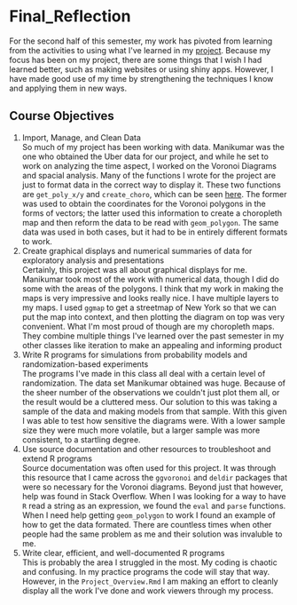 # Final_Reflection
For the second half of this semester, my work has pivoted from learning from the activities to using what I've learned in my [project](https://github.com/vanderns/STA_418_Project). Because my focus has been on my project, there are some things that I wish I had learned better, such as making websites or using shiny apps. However, I have made good use of my time by strengthening the techniques I know and applying them in new ways.
## Course Objectives
1) Import, Manage, and Clean Data\
So much of my project has been working with data. Manikumar was the one who obtained the Uber data for our project, and while he set to work on analyzing the time aspect, I worked on the Voronoi Diagrams and spacial analysis. Many of the functions I wrote for the project are just to format data in the correct way to display it. These two functions are `get_poly_x/y` and `create_choro`, which can be seen [here](https://github.com/vanderns/STA_418_Project/blob/main/Project_Overview.Rmd). The former was used to obtain the coordinates for the Voronoi polygons in the forms of vectors; the latter used this information to create a choropleth map and then reform the data to be read with `geom_polygon`. The same data was used in both cases, but it had to be in entirely different formats to work.
2) Create graphical displays and numerical summaries of data for exploratory analysis and presentations\
Certainly, this project was all about graphical displays for me. Manikumar took most of the work with numerical data, though I did do some with the areas of the polygons. I think that my work in making the maps is very impressive and looks really nice. I have multiple layers to my maps. I used `ggmap` to get a streetmap of New York so that we can put the map into context, and then plotting the diagram on top was very convenient. What I'm most proud of though are my choropleth maps. They combine multiple things I've learned over the past semester in my other classes like iteration to make an appealing and informing product
3) Write R programs for simulations from probability models and randomization-based experiments\
The programs I've made in this class all deal with a certain level of randomization. The data set Manikumar obtained was huge. Because of the sheer number of the observations we couldn't just plot them all, or the result would be a cluttered mess. Our solution to this was taking a sample of the data and making models from that sample. With this given I was able to test how sensitive the diagrams were. With a lower sample size they were much more volatile, but a larger sample was more consistent, to a startling degree.
4) Use source documentation and other resources to troubleshoot and extend R programs\
Source documentation was often used for this project. It was through this resource that I came across the `ggvoronoi` and `deldir` packages that were so necessary for the Voronoi diagrams. Beyond just that however, help was found in Stack Overflow. When I was looking for a way to have `R` read a string as an expression, we found the `eval` and `parse` functions. When I need help getting `geom_polygon` to work I found an example of how to get the data formated. There are countless times when other people had the same problem as me and their solution was invaluble to me.
5) Write clear, efficient, and well-documented R programs\
This is probably the area I struggled in the most. My coding is chaotic and confusing. In my practice programs the code will stay that way. However, in the `Project_Overview.Rmd` I am making an effort to cleanly display all the work I've done and work viewers through my process. 
